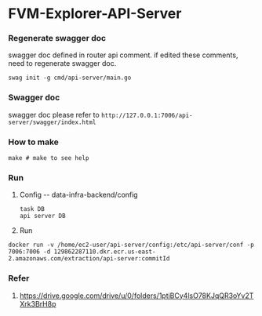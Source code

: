 # FVM-Explorer-API-Server
### Regenerate swagger doc
swagger doc defined in router api comment.
if edited these comments, need to regenerate swagger doc.
```shell script
swag init -g cmd/api-server/main.go
```

### Swagger doc
swagger doc please refer to
`http://127.0.0.1:7006/api-server/swagger/index.html`

### How to make
```
make # make to see help
```
### Run
1. Config -- data-infra-backend/config
    ```
    task DB
    api server DB
    ```
2. Run
```
docker run -v /home/ec2-user/api-server/config:/etc/api-server/conf -p 7006:7006 -d 129862287110.dkr.ecr.us-east-2.amazonaws.com/extraction/api-server:commitId
```

### Refer
1. https://drive.google.com/drive/u/0/folders/1ptiBCy4lsO78KJqQR3oYv2TXrk3BrH8p
